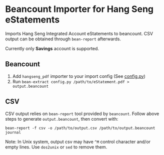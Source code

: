 # Beancount Importer for Hang Seng eStatements

Imports Hang Seng Integrated Account eStatements to beancount. CSV output can be
obtained through `bean-report` afterwards.

Currently only **Savings** account is supported.

## Beancount

1.  Add `hangseng_pdf` importer to your import config (See [config.py](https://github.com/yiufung/beancount-hangseng/blob/master/config.py))
2.  Run `bean-extract config.py /path/to/eStatement.pdf > output.beancount`

## CSV

CSV output relies on `bean-report` tool provided by `beancount`. Follow above
steps to generate `output.beancount`, then convert with:

    bean-report -f csv -o /path/to/output.csv /path/to/output.beancount journal

Note: In Unix system, output csv may have `^M` control character and/or empty
lines. Use `dos2unix` or `sed` to remove them.

